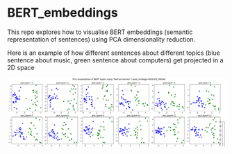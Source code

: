 # BERT_embeddings

This repo explores how to visualise BERT embeddings (semantic representation of sentences) using PCA dimensionality reduction.

Here is an example of how different sentences about different topics (blue sentence about music, green sentence about computers) get projected in a 2D space

![](https://raw.githubusercontent.com/SolbiatiAlessandro/BERT_embeddings/master/download%20(2).png)
